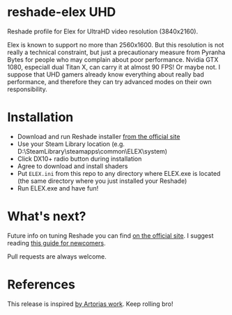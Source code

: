 # reshade-elex UHD
Reshade profile for Elex for UltraHD video resolution (3840x2160).

Elex is known to support no more than 2560x1600. But this resolution is not really a technical constraint, but just a precautionary measure from Pyranha Bytes for people who may complain about poor performance. Nvidia GTX 1080, especiall dual Titan X, can carry it at almost 90 FPS! Or maybe not. I suppose that UHD gamers already know everything about really bad performance, and therefore they can try advanced modes on their own responsibility.

# Installation

- Download and run Reshade installer [from the official site](https://reshade.me)
- Use your Steam Library location (e.g. D:\SteamLibrary\steamapps\common\ELEX\system)
- Click DX10+ radio button during installation
- Agree to download and install shaders
- Put `ELEX.ini` from this repo to any directory where ELEX.exe is located (the same directory where you just installed your Reshade)
- Run ELEX.exe and have fun!

# What's next?

Future info on tuning Reshade you can find [on the official site](https://reshade.me/). I suggest reading [this guide for newcomers](https://reshade.me/forum/general-discussion/2501-reshade-3-0-guide-for-newcomers).

Pull requests are always welcome.

# References

This release is inspired [by Artorias work](https://www.youtube.com/watch?v=gtK8muWm_Zc). Keep rolling bro!

